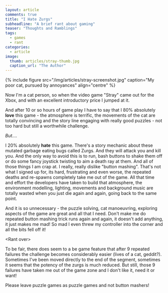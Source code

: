 ```yaml
---
layout: article
comments: true
title: "I Hate Zurgs"
subheadline: "A brief rant about gaming"
teaser: "Thoughts and Ramblings"
tags:
  - games
  - rant
categories:
  - article
image:
  thumb: articles/stray-thumb.jpg
  caption_url: "The Author"
---
```

{% include figure src="/img/articles/stray-screenshot.jpg" caption="My poor cat, pursued by annoyances" align="centre" %}

Now I'm a cat person, so when the video game "Stray" came out for the Xbox, and with an excellent introductory price I jumped at it.

And after 10 or so hours of game play I have to say that I 80% absolutely **love** this game - the atmosphere is terrific, the movements of the cat are totally convincing and the story line engaging with really good puzzles - not too hard but still a worthwhile challenge.

_But...._

I 20% absolutely **hate** this game. There's a story mechanic about these mutated garbage eating bugs called Zurgs. And they will attack you and kill you. And the only way to avoid this is to run, bash buttons to shake them off or do some fancy joystick twisting to aim a death ray at them. And all of those things I am crap at. I really, really dislike "button mashing". That's not what I signed up for, its hard, frustrating and even worse, the repeated deaths and re-spawns completely take me out of the game. All that time and effort the developers have taken to build that atmosphere, the environment modelling, lighting, movements and background music are totally wasted when you just die again and again, going back to the same point.

And it is so unnecessary - the puzzle solving, cat manoeuvring, exploring aspects of the game are great and all that I need. Don't make me do repeated button mashing trick runs again and again, it doesn't add anything, it just makes me mad! So mad I even threw my controller into the corner and all the bits fell off it!

&lt;Rant over&gt;

To be fair, there does seem to a be game feature that after 9 repeated failures the challenge becomes considerably easier (lives of a cat, geddit?). Sometimes I've been moved directly to the end of the segment, sometimes it seems that the potency of the zurgs is much reduced. But still, those 9 failures have taken me out of the game zone and I don't like it, need it or want!

Please leave puzzle games as puzzle games and not button mashers!